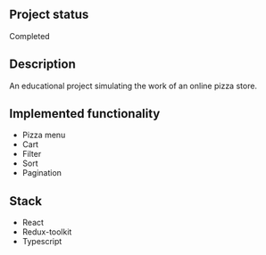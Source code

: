 
## Project status

Completed

## Description

An educational project simulating the work of an online pizza store.

## Implemented functionality

- Pizza menu
- Cart
- Filter
- Sort
- Pagination

## Stack

- React
- Redux-toolkit
- Typescript



